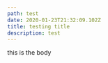 ```yaml
---
path: test
date: 2020-01-23T21:32:09.102Z
title: testing title
description: test
---
```

this is the body
